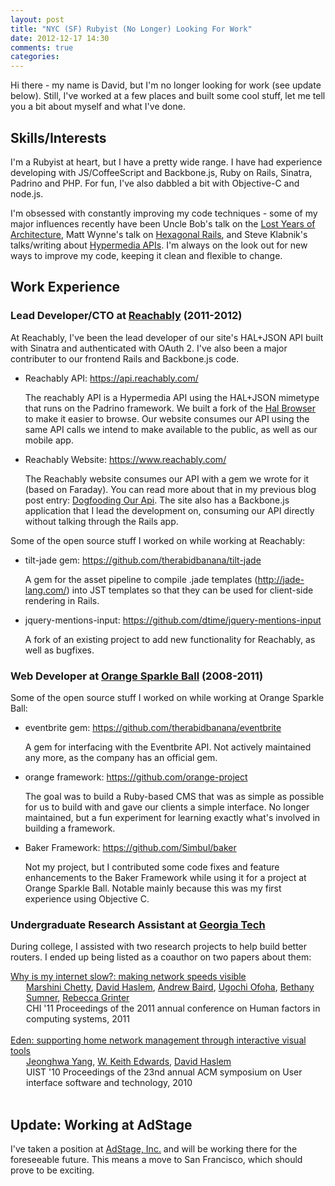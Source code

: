 ```yaml
---
layout: post
title: "NYC (SF) Rubyist (No Longer) Looking For Work"
date: 2012-12-17 14:30
comments: true
categories:
---
```


Hi there - my name is David, but I'm no longer looking for work (see update
below). Still, I've worked at a few places and built some cool stuff, let me
tell you a bit about myself and what I've done.

## Skills/Interests

I'm a Rubyist at heart, but I have a pretty wide range. I have had experience
developing with JS/CoffeeScript and Backbone.js, Ruby on Rails, Sinatra,
Padrino and PHP. For fun, I've also dabbled a bit with Objective-C and node.js.

I'm obsessed with constantly improving my code techniques - some of my major
influences recently have been Uncle Bob's talk on the [Lost Years of
Architecture](http://www.confreaks.com/videos/759-rubymidwest2011-keynote-architecture-the-lost-years),
Matt Wynne's talk on [Hexagonal Rails](http://www.confreaks.com/videos/977),
and Steve Klabnik's talks/writing about [Hypermedia
APIs](http://designinghypermediaapis.com/). I'm always on the look out for
new ways to improve my code, keeping it clean and flexible to change.

## Work Experience

### **Lead Developer/CTO** at [Reachably](https://www.reachably.com/) (2011-2012)

At Reachably, I've been the lead developer of our site's HAL+JSON API built
with Sinatra and authenticated with OAuth 2. I've also been a major contributer
to our frontend Rails and Backbone.js code.

* Reachably API: <https://api.reachably.com/>

  The reachably API is a Hypermedia API using the HAL+JSON mimetype that runs
  on the Padrino framework. We built a fork of the
  [Hal Browser](http://explorer.dtime.com/explorer#GET:https://api.reachably.com/activity/short/all)
  to make it easier to browse. Our website consumes our API using the same
  API calls we intend to make available to the public, as well as our mobile
  app.

* Reachably Website: <https://www.reachably.com/>

  The Reachably website consumes our API with a gem we wrote for it (based on
  Faraday). You can read more about that in my previous blog post entry:
  [Dogfooding Our Api](http://www.davidhaslem.com/blog/2012/dogfooding-our-api/).
  The site also has a Backbone.js application that I lead the development on,
  consuming our API directly without talking through the Rails app.

Some of the open source stuff I worked on while working at Reachably:

* tilt-jade gem: <https://github.com/therabidbanana/tilt-jade>

  A gem for the asset pipeline to compile .jade templates
  (<http://jade-lang.com/>) into JST templates so that they can be used for
  client-side rendering in Rails.

* jquery-mentions-input: <https://github.com/dtime/jquery-mentions-input>

  A fork of an existing project to add new functionality for Reachably,
  as well as bugfixes.


### **Web Developer** at [Orange Sparkle Ball](http://www.orangesparkleball.com/) (2008-2011)

Some of the open source stuff I worked on while working at Orange Sparkle Ball:

* eventbrite gem: <https://github.com/therabidbanana/eventbrite>

  A gem for interfacing with the Eventbrite API. Not actively maintained any
  more, as the company has an official gem.

* orange framework: <https://github.com/orange-project>

  The goal was to build a Ruby-based CMS that was as simple as possible for us
  to build with and gave our clients a simple interface. No longer maintained,
  but a fun experiment for learning exactly what's involved in building a
  framework.

* Baker Framework: <https://github.com/Simbul/baker>

  Not my project, but I contributed some code fixes and feature enhancements
  to the Baker Framework while using it for a project at Orange Sparkle Ball.
  Notable mainly because this was my first experience using Objective C.

### **Undergraduate Research Assistant** at [Georgia Tech](http://gatech.edu)

During college, I assisted with two research projects to help build better
routers. I ended up being listed as a coauthor on two papers about them:

<!-- ACM DL Article: Why is my internet slow?: making network speeds visible -->
<div class="acmdlitem" id="item1979217"><a href="http://dl.acm.org/authorize?419718" title="Why is my internet slow?: making network speeds visible">Why is my internet slow?: making network speeds visible</a><div style="margin-left:25px"><a href="http://dl.acm.org/author_page.cfm?id=81328487724" >Marshini Chetty</a>, <a href="http://dl.acm.org/author_page.cfm?id=81470653179" >David Haslem</a>, <a href="http://dl.acm.org/author_page.cfm?id=81484646551" >Andrew Baird</a>, <a href="http://dl.acm.org/author_page.cfm?id=81484659047" >Ugochi Ofoha</a>, <a href="http://dl.acm.org/author_page.cfm?id=81484641867" >Bethany Sumner</a>, <a href="http://dl.acm.org/author_page.cfm?id=81328488487" >Rebecca Grinter</a><br />CHI '11 Proceedings of the 2011 annual conference on Human factors in computing systems,&nbsp;2011</div></div>

<br>

<!-- ACM DL Article: Eden: supporting home network management through interactive visual tools -->
<div class="acmdlitem" id="item1866049"><a href="http://dl.acm.org/authorize?390856" title="Eden: supporting home network management through interactive visual tools">Eden: supporting home network management through interactive visual tools</a><div style="margin-left:25px"><a href="http://dl.acm.org/author_page.cfm?id=81384591555" >Jeonghwa Yang</a>, <a href="http://dl.acm.org/author_page.cfm?id=81100595699" >W. Keith Edwards</a>, <a href="http://dl.acm.org/author_page.cfm?id=81470653179" >David Haslem</a><br />UIST '10 Proceedings of the 23nd annual ACM symposium on User interface software and technology,&nbsp;2010</div></div>

<br>

## Update: Working at AdStage

I've taken a position at [AdStage, Inc.](http://adstage.io) and will be working
there for the foreseeable future. This means a move to San Francisco, which
should prove to be exciting.
